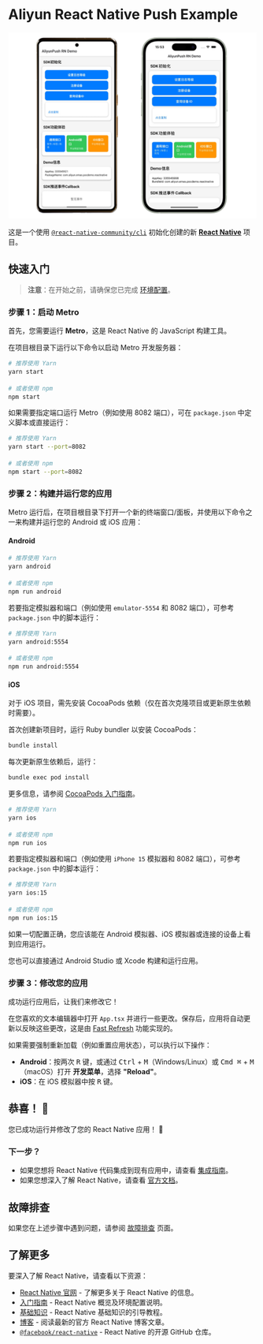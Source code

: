 # Aliyun React Native Push Example

![项目截图](assets/screenshot.jpg)

这是一个使用 [`@react-native-community/cli`](https://github.com/react-native-community/cli) 初始化创建的新 [**React Native**](https://reactnative.dev) 项目。

## 快速入门

> **注意**：在开始之前，请确保您已完成 [环境配置](https://reactnative.dev/docs/set-up-your-environment)。

### 步骤 1：启动 Metro

首先，您需要运行 **Metro**，这是 React Native 的 JavaScript 构建工具。

在项目根目录下运行以下命令以启动 Metro 开发服务器：

```sh
# 推荐使用 Yarn
yarn start

# 或者使用 npm
npm start
```

如果需要指定端口运行 Metro（例如使用 8082 端口），可在 `package.json` 中定义脚本或直接运行：

```sh
# 推荐使用 Yarn
yarn start --port=8082

# 或者使用 npm
npm start --port=8082
```

### 步骤 2：构建并运行您的应用

Metro 运行后，在项目根目录下打开一个新的终端窗口/面板，并使用以下命令之一来构建并运行您的 Android 或 iOS 应用：

#### Android

```sh
# 推荐使用 Yarn
yarn android

# 或者使用 npm
npm run android
```

若要指定模拟器和端口（例如使用 `emulator-5554` 和 8082 端口），可参考 `package.json` 中的脚本运行：

```sh
# 推荐使用 Yarn
yarn android:5554

# 或者使用 npm
npm run android:5554
```

#### iOS

对于 iOS 项目，需先安装 CocoaPods 依赖（仅在首次克隆项目或更新原生依赖时需要）。

首次创建新项目时，运行 Ruby bundler 以安装 CocoaPods：

```sh
bundle install
```

每次更新原生依赖后，运行：

```sh
bundle exec pod install
```

更多信息，请参阅 [CocoaPods 入门指南](https://guides.cocoapods.org/using/getting-started.html)。

```sh
# 推荐使用 Yarn
yarn ios

# 或者使用 npm
npm run ios
```

若要指定模拟器和端口（例如使用 `iPhone 15` 模拟器和 8082 端口），可参考 `package.json` 中的脚本运行：

```sh
# 推荐使用 Yarn
yarn ios:15

# 或者使用 npm
npm run ios:15
```

如果一切配置正确，您应该能在 Android 模拟器、iOS 模拟器或连接的设备上看到应用运行。

您也可以直接通过 Android Studio 或 Xcode 构建和运行应用。

### 步骤 3：修改您的应用

成功运行应用后，让我们来修改它！

在您喜欢的文本编辑器中打开 `App.tsx` 并进行一些更改。保存后，应用将自动更新以反映这些更改，这是由 [Fast Refresh](https://reactnative.dev/docs/fast-refresh) 功能实现的。

如果需要强制重新加载（例如重置应用状态），可以执行以下操作：

- **Android**：按两次 <kbd>R</kbd> 键，或通过 <kbd>Ctrl</kbd> + <kbd>M</kbd>（Windows/Linux）或 <kbd>Cmd ⌘</kbd> + <kbd>M</kbd>（macOS）打开 **开发菜单**，选择 **"Reload"**。
- **iOS**：在 iOS 模拟器中按 <kbd>R</kbd> 键。

## 恭喜！ :tada:

您已成功运行并修改了您的 React Native 应用！ :partying_face:

### 下一步？

- 如果您想将 React Native 代码集成到现有应用中，请查看 [集成指南](https://reactnative.dev/docs/integration-with-existing-apps)。
- 如果您想深入了解 React Native，请查看 [官方文档](https://reactnative.dev/docs/getting-started)。

## 故障排查

如果您在上述步骤中遇到问题，请参阅 [故障排查](https://reactnative.dev/docs/troubleshooting) 页面。

## 了解更多

要深入了解 React Native，请查看以下资源：

- [React Native 官网](https://reactnative.dev) - 了解更多关于 React Native 的信息。
- [入门指南](https://reactnative.dev/docs/environment-setup) - React Native 概览及环境配置说明。
- [基础知识](https://reactnative.dev/docs/getting-started) - React Native 基础知识的引导教程。
- [博客](https://reactnative.dev/blog) - 阅读最新的官方 React Native 博客文章。
- [`@facebook/react-native`](https://github.com/facebook/react-native) - React Native 的开源 GitHub 仓库。
